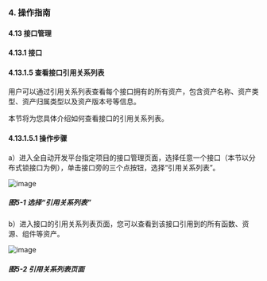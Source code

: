 ### 4. 操作指南

#### 4.13 接口管理

#### 4.13.1 接口

#### 4.13.1.5 查看接口引用关系列表

用户可以通过引用关系列表查看每个接口拥有的所有资产，包含资产名称、资产类型、资产归属类型以及资产版本号等信息。

本节将为您具体介绍如何查看接口的引用关系列表。

#### 4.13.1.5.1 操作步骤

a）进入全自动开发平台指定项目的接口管理页面，选择任意一个接口（本节以分布式锁接口为例），单击接口旁的三个点按钮，选择“引用关系列表”。

![image](https://user-images.githubusercontent.com/79617492/197468229-adf9c8ac-038d-4ef1-9e1f-e06fb7d16952.png)

##### 图5-1 选择“引用关系列表”

b）进入接口的引用关系列表页面，您可以查看到该接口引用到的所有函数、资源、组件等资产。

![image](https://user-images.githubusercontent.com/79617492/197468238-9dd0cd2c-8014-4d2c-b6aa-aab3cf3a8d3f.png)

##### 图5-2 引用关系列表页面
